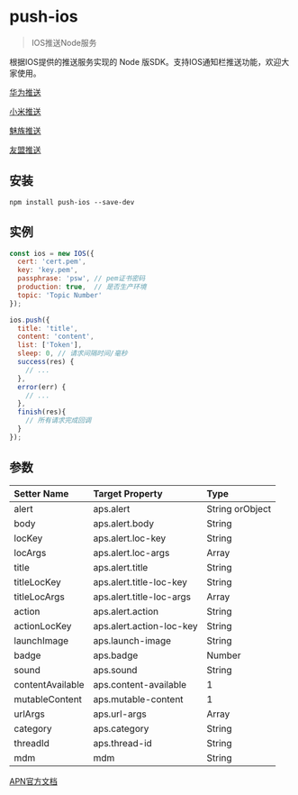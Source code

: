 # push-ios

> IOS推送Node服务

根据IOS提供的推送服务实现的 Node 版SDK。支持IOS通知栏推送功能，欢迎大家使用。

[华为推送](https://www.npmjs.com/package/push-huawei)

[小米推送](https://www.npmjs.com/package/push-xiaomi)

[魅族推送](https://www.npmjs.com/package/push-meizu)

[友盟推送](https://www.npmjs.com/package/push-umeng)

## 安装
```
npm install push-ios --save-dev
```

## 实例
```javascript
const ios = new IOS({
  cert: 'cert.pem',
  key: 'key.pem',
  passphrase: 'psw', // pem证书密码
  production: true,  // 是否生产环境
  topic: 'Topic Number'
});

ios.push({
  title: 'title',
  content: 'content',
  list: ['Token'],
  sleep: 0, // 请求间隔时间/毫秒
  success(res) {
    // ...
  },
  error(err) {
    // ...
  },
  finish(res){
    // 所有请求完成回调
  }
});
```

## 参数

| Setter Name | Target Property | Type |
|:----|:----|:----|
|alert|aps.alert|String orObject|
|body|aps.alert.body|String|
|locKey|aps.alert.loc-key|String|
|locArgs|aps.alert.loc-args|Array|
|title|aps.alert.title|String|
|titleLocKey|aps.alert.title-loc-key|String|
|titleLocArgs|aps.alert.title-loc-args|Array|
|action|aps.alert.action|String|
|actionLocKey|aps.alert.action-loc-key|String|
|launchImage|aps.launch-image|String|
|badge|aps.badge|Number|
|sound|aps.sound|String|
|contentAvailable|aps.content-available|1|
|mutableContent|aps.mutable-content|1|
|urlArgs|aps.url-args|Array|
|category|aps.category|String|
|threadId|aps.thread-id|String|
|mdm|mdm|String|


[APN官方文档](https://github.com/node-apn/node-apn/blob/master/doc/notification.markdown)
